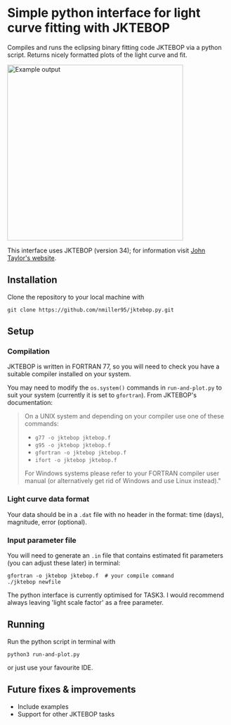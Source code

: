 # Simple python interface for light curve fitting with JKTEBOP

Compiles and runs the eclipsing binary fitting code JKTEBOP via a python script. Returns nicely formatted plots of the light curve and fit.

<img src="https://nikkehmiller.files.wordpress.com/2021/02/tess-j052-eclipses.png" alt="Example output" width="400"/>

This interface uses JKTEBOP (version 34); for information visit [John Taylor's website](http://www.astro.keele.ac.uk/~jkt/codes/jktebop.html).

Installation
------------

Clone the repository to your local machine with
```
git clone https://github.com/nmiller95/jktebop.py.git
```

Setup
-----

### Compilation

JKTEBOP is written in FORTRAN 77, so you will need to check you have a suitable compiler installed on your system.

You may need to modify the `os.system()` commands in `run-and-plot.py` to suit your system (currently it is set to `gfortran`). From JKTEBOP's documentation:

> On a UNIX system and depending on your compiler use one of these commands:
> * `g77 -o jktebop jktebop.f`
> * `g95 -o jktebop jktebop.f`
> * `gfortran -o jktebop jktebop.f`
> * `ifort -o jktebop jktebop.f`
>
> For Windows systems please refer to your FORTRAN compiler user manual (or alternatively get rid of Windows and use Linux instead)."

### Light curve data format

Your data should be in a `.dat` file with no header in the format: time (days), magnitude, error (optional).

### Input parameter file

You will need to generate an `.in` file that contains estimated fit parameters (you can adjust these later) in terminal: 
```
gfortran -o jktebop jktebop.f  # your compile command
./jktebop newfile
```
The python interface is currently optimised for TASK3. I would recommend always leaving 'light scale factor' as a free parameter.

Running
-------

Run the python script in terminal with
```
python3 run-and-plot.py
```
or just use your favourite IDE.

Future fixes & improvements
---------------------------

* Include examples
* Support for other JKTEBOP tasks
